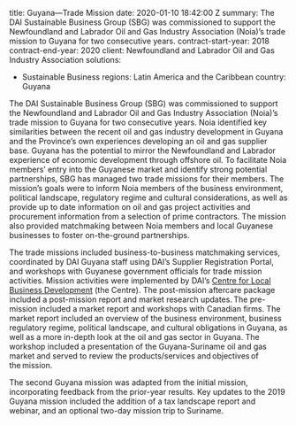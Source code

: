 
title: Guyana—Trade Mission
date: 2020-01-10 18:42:00 Z
summary: The DAI Sustainable Business Group (SBG) was commissioned to support the
  Newfoundland and Labrador Oil and Gas Industry Association (Noia)’s trade mission
  to Guyana for two consecutive years.
contract-start-year: 2018
contract-end-year: 2020
client: Newfoundland and Labrador Oil and Gas Industry Association
solutions:
- Sustainable Business
regions: Latin America and the Caribbean
country: Guyana


The DAI Sustainable Business Group (SBG) was commissioned to support the Newfoundland and Labrador Oil and Gas Industry Association (Noia)’s trade mission to Guyana for two consecutive years. Noia identified key similarities between the recent oil and gas industry development in Guyana and the Province’s own experiences developing an oil and gas supplier base. Guyana has the potential to mirror the Newfoundland and Labrador experience of economic development through offshore oil. To facilitate Noia members’ entry into the Guyanese market and identify strong potential partnerships, SBG has managed two trade missions for their members. The mission’s goals were to inform Noia members of the business environment, political landscape, regulatory regime and cultural considerations, as well as provide up to date information on oil and gas project activities and procurement information from a selection of prime contractors. The mission also provided matchmaking between Noia members and local Guyanese businesses to foster on-the-ground partnerships.

The trade missions included business-to-business matchmaking services, coordinated by DAI Guyana staff using DAI’s Supplier Registration Portal, and workshops with Guyanese government officials for trade mission activities. Mission activities were implemented by DAI’s [Centre for Local Business Development](https://www.dai.com/our-work/projects/guyana-centre-for-local-business-development) (the Centre). The post-mission aftercare package included a post-mission report and market research updates. The pre-mission included a market report and workshops with Canadian firms. The market report included an overview of the business environment, business regulatory regime, political landscape, and cultural obligations in Guyana, as well as a more in-depth look at the oil and gas sector in Guyana. The workshop included a presentation of the Guyana-Suriname oil and gas market and served to review the products/services and objectives of the mission.

The second Guyana mission was adapted from the initial mission, incorporating feedback from the prior-year results. Key updates to the 2019 Guyana mission included the addition of a tax landscape report and webinar, and an optional two-day mission trip to Suriname.
